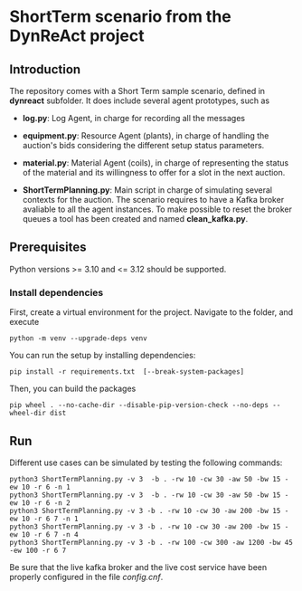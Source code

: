 # ShortTerm scenario from the DynReAct project

## Introduction

The repository comes with a Short Term sample scenario, defined in **dynreact** subfolder.
It does include several agent prototypes, such as

* **log.py**: Log Agent, in charge for recording all the messages

* **equipment.py**: Resource Agent (plants), in charge of handling the auction's bids 
                   considering the different setup status parameters.

* **material.py**: Material Agent (coils), in charge of representing the status
                   of the material and its willingness to offer for a slot in the
                   next auction.

* **ShortTermPlanning.py**: Main script in charge of simulating several contexts for
                   the auction. 
		   The scenario requires to have a Kafka broker avaliable to all the
                   agent instances.
                   To make possible to reset the broker queues a tool has been created
                   and named **clean_kafka.py**.


## Prerequisites

Python versions >= 3.10 and <= 3.12 should be supported. 

### Install dependencies

First, create a virtual environment for the project. Navigate to the folder, and execute

```commandline
python -m venv --upgrade-deps venv
```

You can run the setup by installing dependencies:

```commandline
pip install -r requirements.txt  [--break-system-packages]
```

Then, you can build the packages

```commandline
pip wheel . --no-cache-dir --disable-pip-version-check --no-deps --wheel-dir dist
```

## Run

Different use cases can be simulated by testing the following commands:

```commandline
python3 ShortTermPlanning.py -v 3  -b . -rw 10 -cw 30 -aw 50 -bw 15 -ew 10 -r 6 -n 1
python3 ShortTermPlanning.py -v 3  -b . -rw 10 -cw 30 -aw 50 -bw 15 -ew 10 -r 6 -n 2
python3 ShortTermPlanning.py -v 3 -b . -rw 10 -cw 30 -aw 200 -bw 15 -ew 10 -r 6 7 -n 1
python3 ShortTermPlanning.py -v 3 -b . -rw 10 -cw 30 -aw 200 -bw 15 -ew 10 -r 6 7 -n 4
python3 ShortTermPlanning.py -v 3 -b . -rw 100 -cw 300 -aw 1200 -bw 45 -ew 100 -r 6 7
```

Be sure that the live kafka broker  and the live cost service have been properly configured in the file *config.cnf*.


